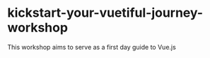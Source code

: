 # kickstart-your-vuetiful-journey-workshop
This workshop aims to serve as a first day guide to Vue.js
